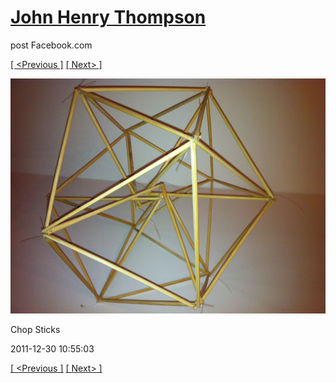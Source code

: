# [John Henry Thompson](../README.md)
post Facebook.com

[[ <Previous ]](2011-12-30-5.md) [[ Next> ]](2011-12-30-7.md)

[![](../media/2011-12-30/Chop-Sticks-3.jpg)](../README.md)

Chop Sticks

2011-12-30 10:55:03

[[ <Previous ]](2011-12-30-5.md) [[ Next> ]](2011-12-30-7.md)